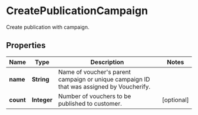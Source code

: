 

# CreatePublicationCampaign

Create publication with campaign.

## Properties

| Name | Type | Description | Notes |
|------------ | ------------- | ------------- | -------------|
|**name** | **String** | Name of voucher&#39;s parent campaign or unique campaign ID that was assigned by Voucherify. |  |
|**count** | **Integer** | Number of vouchers to be published to customer. |  [optional] |



